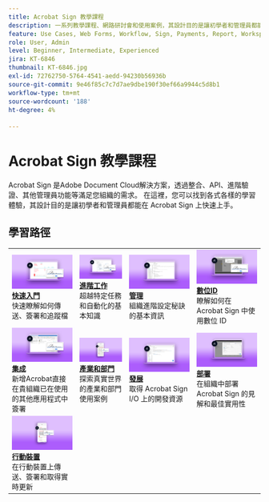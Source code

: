 ```yaml
---
title: Acrobat Sign 教學課程
description: 一系列教學課程、網路研討會和使用案例，其設計目的是讓初學者和管理員都能在 Acrobat Sign 上快速上手
feature: Use Cases, Web Forms, Workflow, Sign, Payments, Report, Workspace, Deadline, Administration, Digital ID, Form, Integrations, Mobile, Skill Builder
role: User, Admin
level: Beginner, Intermediate, Experienced
jira: KT-6846
thumbnail: KT-6846.jpg
exl-id: 72762750-5764-4541-aedd-94230b56936b
source-git-commit: 9e46f85c7c7d7ae9dbe190f30ef66a9944c5d8b1
workflow-type: tm+mt
source-wordcount: '188'
ht-degree: 4%

---
```


# Acrobat Sign 教學課程

Acrobat Sign 是Adobe Document Cloud解決方案，透過整合、API、進階驗證、其他管理員功能等滿足您組織的需求。 在這裡，您可以找到各式各樣的學習體驗，其設計目的是讓初學者和管理員都能在 Acrobat Sign 上快速上手。

<div id="recs-overview-body-1"></div>
<div id="recs-overview-body-2"></div>
<div id="recs-overview-body-3"></div>
<div id="recs-overview-body-4"></div>
<div id="recs-overview-body-5"></div>
<div id="recs-overview-body-6"></div>

## 學習路徑

<table style="table-layout:fixed">
<tr>
  <td>
    <a href="sign-beginner-tutorials/beginner-users-overview.md">
      <img alt="快速入門" src="assets/getting-started.png" />
    </a>
    <div>
      <a href="sign-beginner-tutorials/beginner-users-overview.md"><strong>快速入門</strong></a>
      </div>
      快速瞭解如何傳送、簽署和追蹤檔      <br>
  </td>
  <td>
    <a href="sign-advanced-users/advanced-users-overview.md">
      <img alt="進階工作" src="assets/advanced-tasks.png" />
    </a>
    <div>
      <a href="sign-advanced-users/advanced-users-overview.md"><strong>進階工作</strong></a>
      </div>
      超越特定任務和自動化的基本知識      <br>
  </td>  
  <td>
    <a href="admin/intro-admin-overview.md">
      <img alt="管理" src="assets/administer.png" />
    </a>
    <div>
      <a href="admin/intro-admin-overview.md"><strong>管理</strong></a>
      </div>
      組織進階設定秘訣的基本資訊      <br>
  </td>
  <td>
    <a href="digitalid/digitalid-overview.md">
      <img alt="數位ID" src="assets/identity.png" />
    </a>
     <div>
      <a href="digitalid/digitalid-overview.md"><strong>數位ID</strong></a>
      </div>
      瞭解如何在 Acrobat Sign 中使用數位 ID      <br>
  </td>
</tr>
<tr>
  <td>
    <a href="integrations/integrations-overview.md">
      <img alt="整合" src="assets/integrations.png" />
    </a>
    <div>
      <a href="integrations/integrations-overview.md"><strong>集成</strong></a>
      </div>
      新增Acrobat直接在貴組織已在使用的其他應用程式中簽署      <br>
  </td>
  <td>
    <a href="sign-usecase/expand-inspire-overview.md">
      <img alt="產業和部門" src="assets/industries.png" />
    </a>
    <div>
      <a href="sign-usecase/expand-inspire-overview.md"><strong>產業和部門</strong></a>
      </div>
      探索真實世界的產業和部門使用案例      <br>
  </td>
  <td>
    <a href="develop/develop-overview.md">
      <img alt="發展" src="assets/develop.png" />
    </a>
    <div>
      <a href="develop/develop-overview.md"><strong>發展</strong></a>
      </div>
      取得 Acrobat Sign I/O 上的開發資源      <br>
  </td>
   <td>
    <a href="deploy-overview.md">
      <img alt="部署" src="assets/deploy.png" />
    </a>
    <div>
      <a href="deploy-overview.md"><strong>部署</strong></a>
      </div>
      在組織中部署 Acrobat Sign 的見解和最佳實用性      <br>
  </td>
</tr>
<tr>
  <td>
    <a href="mobile/mobile-overview.md">
      <img alt="行動裝置版本" src="assets/mobile.png" />
    </a>
    <div>
      <a href="mobile/mobile-overview.md"><strong>行動裝置</strong></a>
      </div>
      在行動裝置上傳送、簽署和取得實時更新      <br>
  </td>  
</tr>
</table>
